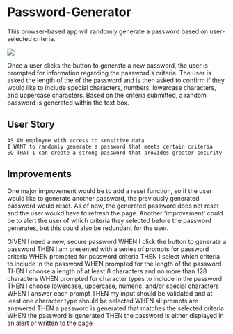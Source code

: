 # Password-Generator

This browser-based app will randomly generate a password based on user-selected criteria. 

![](Password-Generator-Image.png)

Once a user clicks the button to generate a new password, the user is prompted for information regarding the password's criteria. 
The user is asked the length of the of the password and is then asked to confirm if they would like to include special characters, numbers, lowercase characters, and uppercase characters. 
Based on the criteria submitted, a random password is generated within the text box.

## User Story

```
AS AN employee with access to sensitive data
I WANT to randomly generate a password that meets certain criteria
SO THAT I can create a strong password that provides greater security
```

## Improvements

One major improvement would be to add a reset function, so if the user would like to generate another password, the previously generated password would reset. As of now, the generated password does not reset and the user woukd have to refresh the page. 
Another 'improvement' could be to alert the user of which criteria they selected before the password generates, but this could also be redundant for the user.



GIVEN I need a new, secure password
WHEN I click the button to generate a password
THEN I am presented with a series of prompts for password criteria
WHEN prompted for password criteria
THEN I select which criteria to include in the password
WHEN prompted for the length of the password
THEN I choose a length of at least 8 characters and no more than 128 characters
WHEN prompted for character types to include in the password
THEN I choose lowercase, uppercase, numeric, and/or special characters
WHEN I answer each prompt
THEN my input should be validated and at least one character type should be selected
WHEN all prompts are answered
THEN a password is generated that matches the selected criteria
WHEN the password is generated
THEN the password is either displayed in an alert or written to the page
```
